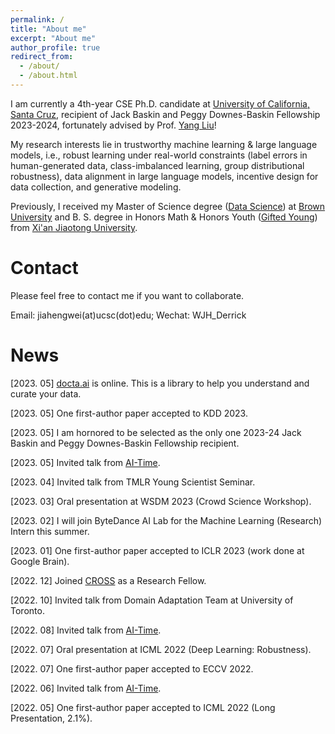 ```yaml
---
permalink: /
title: "About me"
excerpt: "About me"
author_profile: true
redirect_from: 
  - /about/
  - /about.html
---
```


I am currently a 4th-year CSE Ph.D. candidate at [University of California, Santa Cruz](https://engineering.ucsc.edu/), recipient of Jack Baskin and Peggy Downes-Baskin Fellowship 2023-2024, fortunately advised by Prof. [Yang Liu](http://www.yliuu.com/)!

My research interests lie in trustworthy machine learning & large language models, i.e., robust learning under real-world constraints (label errors in human-generated data, class-imbalanced learning, group distributional robustness), data alignment in large language models, incentive design for data collection, and generative modeling.

Previously, I received my Master of Science degree ([Data Science](https://www.brown.edu/initiatives/data-science/home)) at [Brown University](https://www.brown.edu/) and B. S. degree in Honors Math & Honors Youth ([Gifted Young](https://en.wikipedia.org/wiki/Special_Class_for_the_Gifted_Young)) from [Xi'an Jiaotong University](http://en.xjtu.edu.cn/).

Contact
======
Please feel free to contact me if you want to collaborate.

Email: jiahengwei(at)ucsc(dot)edu; Wechat: WJH_Derrick


News
======
[2023. 05] [docta.ai](https://docta.ai/) is online. This is a library to help you understand and curate your data.

[2023. 05] One first-author paper accepted to KDD 2023.

[2023. 05] I am hornored to be selected as the only one 2023-24 Jack Baskin and Peggy Downes-Baskin Fellowship recipient.

[2023. 05] Invited talk from [AI-Time](http://www.aitime.cn/).

[2023. 04] Invited talk from TMLR Young Scientist Seminar.

[2023. 03] Oral presentation at WSDM 2023 (Crowd Science Workshop).

[2023. 02] I will join ByteDance AI Lab for the Machine Learning (Research) Intern this summer.

[2023. 01] One first-author paper accepted to ICLR 2023 (work done at Google Brain).

[2022. 12] Joined [CROSS](https://cross.ucsc.edu/index.html) as a Research Fellow.

[2022. 10] Invited talk from Domain Adaptation Team at University of Toronto.

[2022. 08] Invited talk from [AI-Time](http://www.aitime.cn/).

[2022. 07] Oral presentation at ICML 2022 (Deep Learning: Robustness).

[2022. 07] One first-author paper accepted to ECCV 2022.

[2022. 06] Invited talk from [AI-Time](http://www.aitime.cn/).

[2022. 05] One first-author paper accepted to ICML 2022 (Long Presentation, 2.1%).
